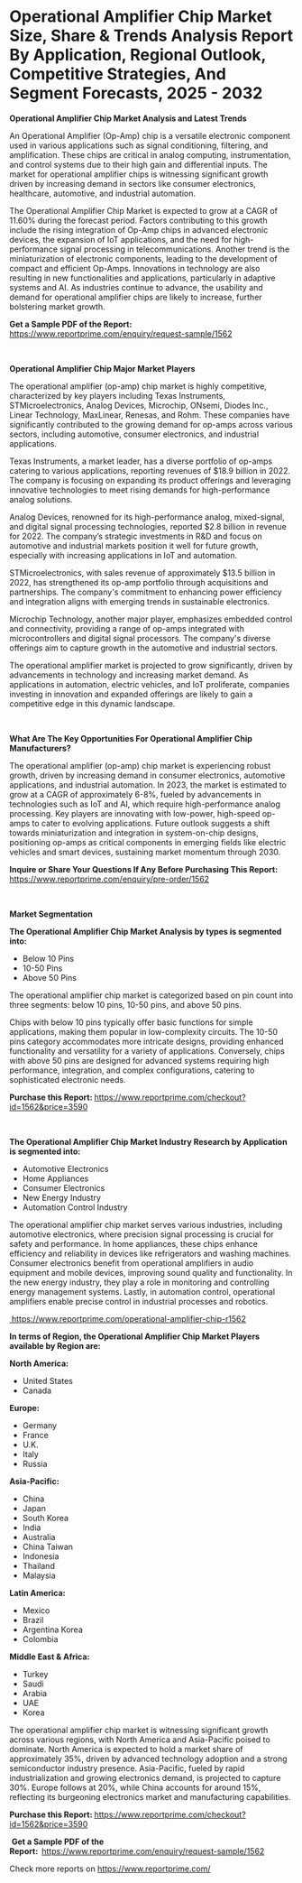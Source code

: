 <p><h1>Operational Amplifier Chip Market Size, Share & Trends Analysis Report By Application, Regional Outlook, Competitive Strategies, And Segment Forecasts, 2025 - 2032</h1></p><p><strong>Operational Amplifier Chip Market Analysis and Latest Trends</strong></p>
<p><p>An Operational Amplifier (Op-Amp) chip is a versatile electronic component used in various applications such as signal conditioning, filtering, and amplification. These chips are critical in analog computing, instrumentation, and control systems due to their high gain and differential inputs. The market for operational amplifier chips is witnessing significant growth driven by increasing demand in sectors like consumer electronics, healthcare, automotive, and industrial automation.</p><p>The Operational Amplifier Chip Market is expected to grow at a CAGR of 11.60% during the forecast period. Factors contributing to this growth include the rising integration of Op-Amp chips in advanced electronic devices, the expansion of IoT applications, and the need for high-performance signal processing in telecommunications. Another trend is the miniaturization of electronic components, leading to the development of compact and efficient Op-Amps. Innovations in technology are also resulting in new functionalities and applications, particularly in adaptive systems and AI. As industries continue to advance, the usability and demand for operational amplifier chips are likely to increase, further bolstering market growth.</p></p>
<p><strong>Get a Sample PDF of the Report:&nbsp;</strong> <a href="https://www.reportprime.com/enquiry/request-sample/1562?utm_campaign=2935&utm_medium=2&utm_source=Github&utm_content=ia&utm_term=18032025&utm_id=operational-amplifier-chip">https://www.reportprime.com/enquiry/request-sample/1562</a></p>
<p>&nbsp;</p>
<p><strong>Operational Amplifier Chip Major Market Players</strong></p>
<p><p>The operational amplifier (op-amp) chip market is highly competitive, characterized by key players including Texas Instruments, STMicroelectronics, Analog Devices, Microchip, ONsemi, Diodes Inc., Linear Technology, MaxLinear, Renesas, and Rohm. These companies have significantly contributed to the growing demand for op-amps across various sectors, including automotive, consumer electronics, and industrial applications.</p><p>Texas Instruments, a market leader, has a diverse portfolio of op-amps catering to various applications, reporting revenues of $18.9 billion in 2022. The company is focusing on expanding its product offerings and leveraging innovative technologies to meet rising demands for high-performance analog solutions.</p><p>Analog Devices, renowned for its high-performance analog, mixed-signal, and digital signal processing technologies, reported $2.8 billion in revenue for 2022. The company’s strategic investments in R&D and focus on automotive and industrial markets position it well for future growth, especially with increasing applications in IoT and automation.</p><p>STMicroelectronics, with sales revenue of approximately $13.5 billion in 2022, has strengthened its op-amp portfolio through acquisitions and partnerships. The company's commitment to enhancing power efficiency and integration aligns with emerging trends in sustainable electronics.</p><p>Microchip Technology, another major player, emphasizes embedded control and connectivity, providing a range of op-amps integrated with microcontrollers and digital signal processors. The company's diverse offerings aim to capture growth in the automotive and industrial sectors.</p><p>The operational amplifier market is projected to grow significantly, driven by advancements in technology and increasing market demand. As applications in automation, electric vehicles, and IoT proliferate, companies investing in innovation and expanded offerings are likely to gain a competitive edge in this dynamic landscape.</p></p>
<p>&nbsp;</p>
<p><strong>What Are The Key Opportunities For Operational Amplifier Chip Manufacturers?</strong></p>
<p><p>The operational amplifier (op-amp) chip market is experiencing robust growth, driven by increasing demand in consumer electronics, automotive applications, and industrial automation. In 2023, the market is estimated to grow at a CAGR of approximately 6-8%, fueled by advancements in technologies such as IoT and AI, which require high-performance analog processing. Key players are innovating with low-power, high-speed op-amps to cater to evolving applications. Future outlook suggests a shift towards miniaturization and integration in system-on-chip designs, positioning op-amps as critical components in emerging fields like electric vehicles and smart devices, sustaining market momentum through 2030.</p></p>
<p><strong>Inquire or Share Your Questions If Any Before Purchasing This Report:</strong> <a href="https://www.reportprime.com/enquiry/pre-order/1562?utm_campaign=2935&utm_medium=2&utm_source=Github&utm_content=ia&utm_term=18032025&utm_id=operational-amplifier-chip">https://www.reportprime.com/enquiry/pre-order/1562</a></p>
<p>&nbsp;</p>
<p><strong>Market Segmentation</strong></p>
<p><strong>The Operational Amplifier Chip Market Analysis by types is segmented into:</strong></p>
<p><ul><li>Below 10 Pins</li><li>10-50 Pins</li><li>Above 50 Pins</li></ul></p>
<p><p>The operational amplifier chip market is categorized based on pin count into three segments: below 10 pins, 10-50 pins, and above 50 pins. </p><p>Chips with below 10 pins typically offer basic functions for simple applications, making them popular in low-complexity circuits. The 10-50 pins category accommodates more intricate designs, providing enhanced functionality and versatility for a variety of applications. Conversely, chips with above 50 pins are designed for advanced systems requiring high performance, integration, and complex configurations, catering to sophisticated electronic needs.</p></p>
<p><strong>Purchase this Report:&nbsp;</strong><a href="https://www.reportprime.com/checkout?id=1562&price=3590&utm_campaign=2935&utm_medium=2&utm_source=Github&utm_content=ia&utm_term=18032025&utm_id=operational-amplifier-chip">https://www.reportprime.com/checkout?id=1562&price=3590</a></p>
<p>&nbsp;</p>
<p><strong>The Operational Amplifier Chip Market Industry Research by Application is segmented into:</strong></p>
<p><ul><li>Automotive Electronics</li><li>Home Appliances</li><li>Consumer Electronics</li><li>New Energy Industry</li><li>Automation Control Industry</li></ul></p>
<p><p>The operational amplifier chip market serves various industries, including automotive electronics, where precision signal processing is crucial for safety and performance. In home appliances, these chips enhance efficiency and reliability in devices like refrigerators and washing machines. Consumer electronics benefit from operational amplifiers in audio equipment and mobile devices, improving sound quality and functionality. In the new energy industry, they play a role in monitoring and controlling energy management systems. Lastly, in automation control, operational amplifiers enable precise control in industrial processes and robotics.</p></p>
<p><a href="https://www.reportprime.com/operational-amplifier-chip-r1562?utm_campaign=2935&utm_medium=2&utm_source=Github&utm_content=ia&utm_term=18032025&utm_id=operational-amplifier-chip">&nbsp;https://www.reportprime.com/operational-amplifier-chip-r1562</a></p>
<p><strong>In terms of Region, the Operational Amplifier Chip Market Players available by Region are:</strong></p>
<p>
    <p> <strong> North America: </strong>
        <ul>
            <li>United States</li>
            <li>Canada</li>
        </ul>
        </p> 
    <p> <strong> Europe: </strong>
        <ul>
            <li>Germany</li>
            <li>France</li>
            <li>U.K.</li>
            <li>Italy</li>
            <li>Russia</li>
        </ul>
        </p> 
    <p> <strong> Asia-Pacific: </strong>
        <ul>
            <li>China</li>
            <li>Japan</li>
            <li>South Korea</li>
            <li>India</li>
            <li>Australia</li>
            <li>China Taiwan</li>
            <li>Indonesia</li>
            <li>Thailand</li>
            <li>Malaysia</li>
        </ul>
        </p> 
    <p> <strong> Latin America: </strong>
        <ul>
            <li>Mexico</li>
            <li>Brazil</li>
            <li>Argentina Korea</li>
            <li>Colombia</li>
        </ul>
        </p> 
    <p> <strong> Middle East & Africa: </strong>
        <ul>
            <li>Turkey</li>
            <li>Saudi</li>
            <li>Arabia</li>
            <li>UAE</li>
            <li>Korea</li>
        </ul>
    </p>
    </p>
<p><p>The operational amplifier chip market is witnessing significant growth across various regions, with North America and Asia-Pacific poised to dominate. North America is expected to hold a market share of approximately 35%, driven by advanced technology adoption and a strong semiconductor industry presence. Asia-Pacific, fueled by rapid industrialization and growing electronics demand, is projected to capture 30%. Europe follows at 20%, while China accounts for around 15%, reflecting its burgeoning electronics market and manufacturing capabilities.</p></p>
<p><strong>Purchase this Report: </strong><a href="https://www.reportprime.com/checkout?id=1562&price=3590&utm_campaign=2935&utm_medium=2&utm_source=Github&utm_content=ia&utm_term=18032025&utm_id=operational-amplifier-chip">https://www.reportprime.com/checkout?id=1562&price=3590</a></p>
<p>&nbsp;<strong>Get a Sample PDF of the Report:&nbsp;&nbsp;</strong><a href="https://www.reportprime.com/enquiry/request-sample/1562?utm_campaign=2935&utm_medium=2&utm_source=Github&utm_content=ia&utm_term=18032025&utm_id=operational-amplifier-chip">https://www.reportprime.com/enquiry/request-sample/1562</a></p>
<p><strong></strong></p>
<p>Check more reports on <a href="https://www.reportprime.com/?utm_campaign=2935&utm_medium=2&utm_source=Github&utm_content=ia&utm_term=18032025&utm_id=operational-amplifier-chip">https://www.reportprime.com/</a></p>